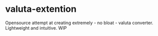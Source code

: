 # valuta-extention
Opensource attempt at creating extremely - no bloat - valuta converter. Lightweight and intuitive.  WIP
